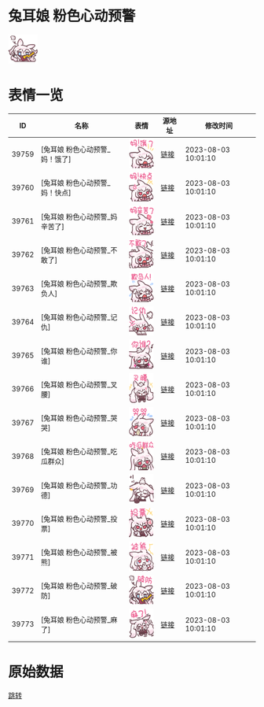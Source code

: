 # 兔耳娘 粉色心动预警

<img src="./cover.png" height="60" alt="cover" />

# 表情一览

|ID|名称|表情|源地址|修改时间|
|----|----|----|----|----|
|39759|[兔耳娘 粉色心动预警_妈！饿了]|<img src="./pic/039759_%5B兔耳娘 粉色心动预警_妈！饿了%5D.png" height="60" alt="妈！饿了"/>|[链接](https://i0.hdslb.com/bfs/garb/afb6972f156ec17e1de528c914d47a400f9e8164.png)|2023-08-03 10:01:10|
|39760|[兔耳娘 粉色心动预警_妈！快点]|<img src="./pic/039760_%5B兔耳娘 粉色心动预警_妈！快点%5D.png" height="60" alt="妈！快点"/>|[链接](https://i0.hdslb.com/bfs/garb/e31e3cc242e8b7f5551f43eb587c198adeb229e7.png)|2023-08-03 10:01:10|
|39761|[兔耳娘 粉色心动预警_妈辛苦了]|<img src="./pic/039761_%5B兔耳娘 粉色心动预警_妈辛苦了%5D.png" height="60" alt="妈辛苦了"/>|[链接](https://i0.hdslb.com/bfs/garb/46d5e78cb7b8b6d132f20f0cb88b7c65386fce83.png)|2023-08-03 10:01:10|
|39762|[兔耳娘 粉色心动预警_不敢了]|<img src="./pic/039762_%5B兔耳娘 粉色心动预警_不敢了%5D.png" height="60" alt="不敢了"/>|[链接](https://i0.hdslb.com/bfs/garb/6b293b8fe17a3ce7390f5930f33fed4993a6cbbd.png)|2023-08-03 10:01:10|
|39763|[兔耳娘 粉色心动预警_欺负人]|<img src="./pic/039763_%5B兔耳娘 粉色心动预警_欺负人%5D.png" height="60" alt="欺负人"/>|[链接](https://i0.hdslb.com/bfs/garb/3b33a957724070e2d57c20a4f4ccbd39d122383a.png)|2023-08-03 10:01:10|
|39764|[兔耳娘 粉色心动预警_记仇]|<img src="./pic/039764_%5B兔耳娘 粉色心动预警_记仇%5D.png" height="60" alt="记仇"/>|[链接](https://i0.hdslb.com/bfs/garb/2be74cd592263b8238d5201d390565fb66a1bcb1.png)|2023-08-03 10:01:10|
|39765|[兔耳娘 粉色心动预警_你谁]|<img src="./pic/039765_%5B兔耳娘 粉色心动预警_你谁%5D.png" height="60" alt="你谁"/>|[链接](https://i0.hdslb.com/bfs/garb/ae9d0878910daf89ad19c5c58805c8a3e111fe9a.png)|2023-08-03 10:01:10|
|39766|[兔耳娘 粉色心动预警_叉腰]|<img src="./pic/039766_%5B兔耳娘 粉色心动预警_叉腰%5D.png" height="60" alt="叉腰"/>|[链接](https://i0.hdslb.com/bfs/garb/2fe0131aa2797fd912d763901630173486944b05.png)|2023-08-03 10:01:10|
|39767|[兔耳娘 粉色心动预警_哭哭]|<img src="./pic/039767_%5B兔耳娘 粉色心动预警_哭哭%5D.png" height="60" alt="哭哭"/>|[链接](https://i0.hdslb.com/bfs/garb/337855d1adfce53ac767d193333e1bcb17fd6c07.png)|2023-08-03 10:01:10|
|39768|[兔耳娘 粉色心动预警_吃瓜群众]|<img src="./pic/039768_%5B兔耳娘 粉色心动预警_吃瓜群众%5D.png" height="60" alt="吃瓜群众"/>|[链接](https://i0.hdslb.com/bfs/garb/8f91c0084b5e2b0c32000e55f4e03ef47f0dea8d.png)|2023-08-03 10:01:10|
|39769|[兔耳娘 粉色心动预警_功德]|<img src="./pic/039769_%5B兔耳娘 粉色心动预警_功德%5D.png" height="60" alt="功德"/>|[链接](https://i0.hdslb.com/bfs/garb/feb09f92b2d7b548832e42f8bf03ff50dde30b90.png)|2023-08-03 10:01:10|
|39770|[兔耳娘 粉色心动预警_投票]|<img src="./pic/039770_%5B兔耳娘 粉色心动预警_投票%5D.png" height="60" alt="投票"/>|[链接](https://i0.hdslb.com/bfs/garb/37f95327813531f0ef3c1b7c33b6b1849a1ec21c.png)|2023-08-03 10:01:10|
|39771|[兔耳娘 粉色心动预警_被熊]|<img src="./pic/039771_%5B兔耳娘 粉色心动预警_被熊%5D.png" height="60" alt="被熊"/>|[链接](https://i0.hdslb.com/bfs/garb/5b3442d43e6b718a1c1cdef4282921fec03b38f3.png)|2023-08-03 10:01:10|
|39772|[兔耳娘 粉色心动预警_破防]|<img src="./pic/039772_%5B兔耳娘 粉色心动预警_破防%5D.png" height="60" alt="破防"/>|[链接](https://i0.hdslb.com/bfs/garb/90a9cae52f98950af1c8d85dba73b50995387b84.png)|2023-08-03 10:01:10|
|39773|[兔耳娘 粉色心动预警_麻了]|<img src="./pic/039773_%5B兔耳娘 粉色心动预警_麻了%5D.png" height="60" alt="麻了"/>|[链接](https://i0.hdslb.com/bfs/garb/b696ece561fbb530c9984f4a24432fb3f9c4fb0a.png)|2023-08-03 10:01:10|

# 原始数据

[跳转](./raw.json)

